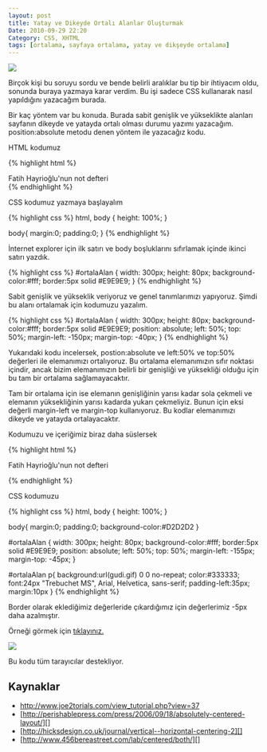 ```yaml
---
layout: post
title: Yatay ve Dikeyde Ortalı Alanlar Oluşturmak
Date: 2010-09-29 22:20
Category: CSS, XHTML
tags: [ortalama, sayfaya ortalama, yatay ve dikşeyde ortalama]
---
```


![][100]

Birçok kişi bu soruyu sordu ve bende belirli aralıklar bu tip
bir ihtiyacım oldu, sonunda buraya yazmaya karar verdim. Bu işi sadece
CSS kullanarak nasıl yapıldığını yazacağım burada.

Bir kaç yöntem var bu konuda. Burada sabit genişlik ve yükseklikte
alanları sayfanın dikeyde ve yatayda ortalı olması durumu yazımı
yazacağım. position:absolute metodu denen yöntem ile yazacağız kodu.

HTML kodumuz

{% highlight html %}
<div id="ortalaAlan">
	Fatih Hayrioğlu'nun not defteri
</div>
{% endhighlight %}

CSS kodumuz yazmaya başlayalım

{% highlight css %}
html, body {
	height: 100%;
}

body{
	margin:0;
	padding:0;
}
{% endhighlight %}

İnternet explorer için ilk satırı ve body boşluklarını sıfırlamak içinde
ikinci satırı yazdık.

{% highlight css %}
#ortalaAlan {
   width: 300px;
   height: 80px;
   background-color:#fff;
   border:5px solid #E9E9E9;
}
{% endhighlight %}

Sabit genişlik ve yükseklik veriyoruz ve genel tanımlarımızı yapıyoruz.
Şimdi bu alanı ortalamak için kodumuzu yazalım.

{% highlight css %}
#ortalaAlan {
   width: 300px;
   height: 80px;
   background-color:#fff;
   border:5px solid #E9E9E9;
   position: absolute;
   left: 50%;
   top: 50%;
   margin-left: -150px;
   margin-top: -40px;
}
{% endhighlight %}

Yukarıdaki kodu incelersek, postion:absolute ve left:50% ve top:50%
değerleri ile elemanımızı ortalıyoruz. Bu ortalama elemanımızın sıfır
noktası içindir, ancak bizim elemanımızın belirli bir genişliği ve
yüksekliği olduğu için bu tam bir ortalama sağlamayacaktır.

Tam bir ortalama için ise elemanın genişliğinin yarısı kadar sola
çekmeli ve elemanın yüksekliğinin yarısı kadarda yukarı çekmeliyiz.
Bunun için eksi değerli margin-left ve margin-top kullanıyoruz. Bu
kodlar elemanımızı dikeyde ve yatayda ortalayacaktır.

Kodumuzu ve içeriğimiz biraz daha süslersek

{% highlight html %}
<div id="ortalaAlan">
	<p>Fatih Hayrioğlu'nun not defteri</p>
</div>
{% endhighlight %}

CSS kodumuzu

{% highlight css %}
html, body {
	height: 100%;
}

body{
	margin:0;
	padding:0;
	background-color:#D2D2D2
}

#ortalaAlan {
   width: 300px;
   height: 80px;
   background-color:#fff;
   border:5px solid #E9E9E9;
   position: absolute;
   left: 50%;
   top: 50%;
   margin-left: -155px;
   margin-top: -45px;
}

#ortalaAlan p{
    background:url(gudi.gif) 0 0 no-repeat;
    color:#333333;
    font:24px "Trebuchet MS", Arial, Helvetica, sans-serif;
    padding-left:35px;
    margin:10px
}
{% endhighlight %}

Border olarak eklediğimiz değerleride çıkardığımız için değerlerimiz
-5px daha azalmıştır.

Örneği görmek için [tıklayınız.][]

![][1]

Bu kodu tüm tarayıcılar destekliyor.

## Kaynaklar

-   http://www.joe2torials.com/view_tutorial.php?view=37
-   [http://perishablepress.com/press/2006/09/18/absolutely-centered-layout/][]
-   [http://hicksdesign.co.uk/journal/vertical--horizontal-centering-2][]
-   [http://www.456bereastreet.com/lab/centered/both/][]

  [100]: /images/dikey_yatayda_ortalama_ornek.gif
  [tıklayınız.]: /dokumanlar/dikey_yatay_ortalama.html
  [1]: /images/dikey_yatayda_ortalama-300x223.gif
  [http://perishablepress.com/press/2006/09/18/absolutely-centered-layout/]: http://perishablepress.com/press/2006/09/18/absolutely-centered-layout/
  [http://hicksdesign.co.uk/journal/vertical--horizontal-centering-2]: http://hicksdesign.co.uk/journal/vertical--horizontal-centering-2
  [http://www.456bereastreet.com/lab/centered/both/]: http://www.456bereastreet.com/lab/centered/both/
